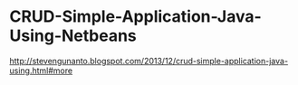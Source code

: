 CRUD-Simple-Application-Java-Using-Netbeans
===========================================
http://stevengunanto.blogspot.com/2013/12/crud-simple-application-java-using.html#more
